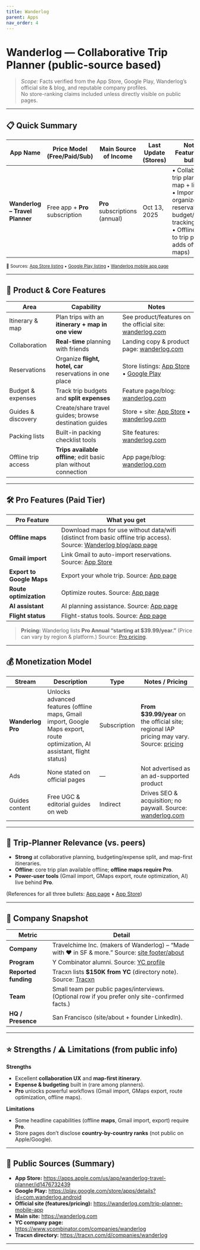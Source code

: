 ```yaml
---
title: Wanderlog
parent: Apps
nav_order: 4
---
```


# Wanderlog — Collaborative Trip Planner (public-source based)

> _Scope:_ Facts verified from the App Store, Google Play, Wanderlog’s official site & blog, and reputable company profiles.  
> No store-ranking claims included unless directly visible on public pages.

---

## 📋 Quick Summary

| App Name | Price Model (Free/Paid/Sub) | Main Source of Income | Last Update (Stores) | Notable Features (1–3 bullets) | Total Downloads (Android) | Ratings (per store) | Reviews (per store) | Best Rank Country |
|---|---|---|---|---|---|---|---|---|
| **Wanderlog – Travel Planner** | Free app + **Pro** subscription | **Pro** subscriptions (annual) | Oct 13, 2025 | • Collaborative trip planning on map + list<br>• Import & organize reservations; budget/expense tracking<br>• Offline access to trip plan (Pro adds offline maps) | **1M+ installs** (range shown on Play) | **App Store**: 4.8–4.9 ★ • **Google Play**: ~4.7 ★ | ~28k reviews | — |

<sub>📎 Sources: [App Store listing](https://apps.apple.com/us/app/wanderlog-travel-planner/id1476732439) • [Google Play listing](https://play.google.com/store/apps/details?id=com.wanderlog.android) • [Wanderlog mobile app page](https://wanderlog.com/trip-planner-mobile-app)</sub>

---

## 🧩 Product & Core Features

| Area | Capability | Notes |
|---|---|---|
| Itinerary & map | Plan trips with an **itinerary + map in one view** | See product/features on the official site: [wanderlog.com](https://wanderlog.com/trip-planner-mobile-app) |
| Collaboration | **Real-time** planning with friends | Landing copy & product page: [wanderlog.com](https://wanderlog.com) |
| Reservations | Organize **flight, hotel, car** reservations in one place | Store listings: [App Store](https://apps.apple.com/us/app/wanderlog-travel-planner/id1476732439) • [Google Play](https://play.google.com/store/apps/details?id=com.wanderlog.android) |
| Budget & expenses | Track trip budgets and **split expenses** | Feature page/blog: [wanderlog.com](https://wanderlog.com/trip-planner-mobile-app) |
| Guides & discovery | Create/share travel guides; browse destination guides | Store + site: [App Store](https://apps.apple.com/us/app/wanderlog-travel-planner/id1476732439) • [wanderlog.com](https://wanderlog.com) |
| Packing lists | Built-in packing checklist tools | Site features: [wanderlog.com](https://wanderlog.com/trip-planner-mobile-app) |
| Offline trip access | **Trips available offline**; edit basic plan without connection | App page/blog: [wanderlog.com](https://wanderlog.com/trip-planner-mobile-app) |

---

## 🛠️ Pro Features (Paid Tier)

| Pro Feature | What you get |
|---|---|
| **Offline maps** | Download maps for use without data/wifi (distinct from basic offline trip access). Source: [Wanderlog blog/app page](https://wanderlog.com/trip-planner-mobile-app) |
| **Gmail import** | Link Gmail to auto-import reservations. Source: [App Store](https://apps.apple.com/us/app/wanderlog-travel-planner/id1476732439) |
| **Export to Google Maps** | Export your whole trip. Source: [App page](https://wanderlog.com/trip-planner-mobile-app) |
| **Route optimization** | Optimize routes. Source: [App page](https://wanderlog.com/trip-planner-mobile-app) |
| **AI assistant** | AI planning assistance. Source: [App page](https://wanderlog.com/trip-planner-mobile-app) |
| **Flight status** | Flight-status tools. Source: [App page](https://wanderlog.com/trip-planner-mobile-app) |

> **Pricing:** Wanderlog lists **Pro Annual “starting at $39.99/year.”** (Price can vary by region & platform.) Source: [Pro pricing](https://wanderlog.com/trip-planner-mobile-app).

---

## 💰 Monetization Model

| Stream | Description | Type | Notes / Pricing |
|---|---|---|---|
| **Wanderlog Pro** | Unlocks advanced features (offline maps, Gmail import, Google Maps export, route optimization, AI assistant, flight status) | Subscription | **From $39.99/year** on the official site; regional IAP pricing may vary. Source: [pricing](https://wanderlog.com/trip-planner-mobile-app) |
| Ads | None stated on official pages | — | Not advertised as an ad-supported product |
| Guides content | Free UGC & editorial guides on web | Indirect | Drives SEO & acquisition; no paywall. Source: [wanderlog.com](https://wanderlog.com) |

---

## 🧭 Trip-Planner Relevance (vs. peers)

- **Strong** at collaborative planning, budgeting/expense split, and map-first itineraries.  
- **Offline**: core trip plan available offline; **offline maps require Pro**.  
- **Power-user tools** (Gmail import, GMaps export, route optimization, AI) live behind **Pro**.

(References for all three bullets: [App page](https://wanderlog.com/trip-planner-mobile-app) • [App Store](https://apps.apple.com/us/app/wanderlog-travel-planner/id1476732439))

---

## 🏢 Company Snapshot

| Metric | Detail |
|---|---|
| **Company** | Travelchime Inc. (makers of Wanderlog) – “Made with ❤ in SF & more.” Source: [site footer/about](https://wanderlog.com) |
| **Program** | Y Combinator alumni. Source: [YC profile](https://www.ycombinator.com/companies/wanderlog) |
| **Reported funding** | Tracxn lists **$150K from YC** (directory note). Source: [Tracxn](https://tracxn.com/d/companies/wanderlog) |
| **Team** | Small team per public pages/interviews. (Optional row if you prefer only site-confirmed facts.) |
| **HQ / Presence** | San Francisco (site/about + founder LinkedIn). |

---

## ⭐ Strengths / ⚠️ Limitations (from public info)

**Strengths**
- Excellent **collaboration UX** and **map-first itinerary**.  
- **Expense & budgeting** built in (rare among planners).  
- **Pro** unlocks powerful workflows (Gmail import, GMaps export, route optimization, offline maps).

**Limitations**
- Some headline capabilities (offline **maps**, Gmail import, export) require **Pro**.  
- Store pages don’t disclose **country-by-country ranks** (not public on Apple/Google).

---

## 📎 Public Sources (Summary)

- **App Store:** https://apps.apple.com/us/app/wanderlog-travel-planner/id1476732439  
- **Google Play:** https://play.google.com/store/apps/details?id=com.wanderlog.android  
- **Official site (features/pricing):** https://wanderlog.com/trip-planner-mobile-app  
- **Main site:** https://wanderlog.com  
- **YC company page:** https://www.ycombinator.com/companies/wanderlog  
- **Tracxn directory:** https://tracxn.com/d/companies/wanderlog

---
